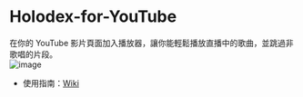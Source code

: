 # Holodex-for-YouTube
在你的 YouTube 影片頁面加入播放器，讓你能輕鬆播放直播中的歌曲，並跳過非歌唱的片段。\
![image](https://github.com/user-attachments/assets/ae5a8a69-79a6-461f-bf81-6679afa8cb0f)

- 使用指南：[Wiki](https://github.com/Alllen95Wei/Holodex-for-YouTube/wiki)
